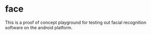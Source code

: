 # face

This is a proof of concept playground for testing out facial recognition software on the android platform.

